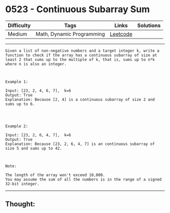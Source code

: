 # 0523 - Continuous Subarray Sum

Difficulty  | Tags | Links | Solutions
----------- | ---- | ----- | -----
Medium | Math, Dynamic Programming | [Leetcode](https://leetcode.com/problems/continuous-subarray-sum/description/) |


-----------

```
Given a list of non-negative numbers and a target integer k, write a function to check if the array has a continuous subarray of size at least 2 that sums up to the multiple of k, that is, sums up to n*k where n is also an integer.



Example 1:

Input: [23, 2, 4, 6, 7],  k=6
Output: True
Explanation: Because [2, 4] is a continuous subarray of size 2 and sums up to 6.




Example 2:

Input: [23, 2, 6, 4, 7],  k=6
Output: True
Explanation: Because [23, 2, 6, 4, 7] is an continuous subarray of size 5 and sums up to 42.



Note:

The length of the array won't exceed 10,000.
You may assume the sum of all the numbers is in the range of a signed 32-bit integer.
```

-----------

## Thought:
